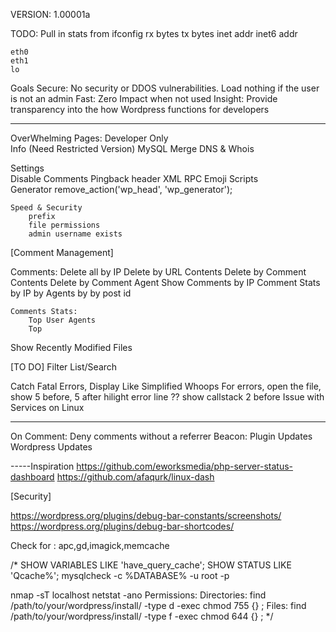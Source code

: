 VERSION: 1.00001a


TODO: Pull in stats from ifconfig
	rx bytes 
	tx bytes
	inet addr
	inet6 addr

	eth0
	eth1
	lo

Goals
	Secure:			No security or DDOS vulnerabilities. Load nothing if the user is not an admin
	Fast:			Zero Impact when not used
	Insight:		Provide transparency into the how Wordpress functions for developers

------------------------------------------------------------------------------	


OverWhelming Pages:	
	Developer Only	
		Info (Need Restricted Version)
		MySQL
		Merge DNS & Whois
	
Settings	
	Disable Comments
	Pingback header
	XML RPC
	Emoji Scripts				
	Generator					remove_action('wp_head', 'wp_generator');
	
	
	Speed & Security
		prefix
		file permissions
		admin username exists
		
[Comment Management]

Comments:
		Delete all by IP
		Delete by URL Contents
		Delete by Comment Contents
		Delete by Comment Agent	
	Show Comments by IP	
	Comment Stats
		by IP
		by Agents
		by
		by post id		
		
	Comments Stats:
		Top User Agents		
		Top


Show Recently Modified Files
	

[TO DO]
Filter List/Search

Catch Fatal Errors, Display Like Simplified Whoops
For errors, open the file, show 5 before, 5 after hilight error line
??	show callstack 2 before
Issue with Services on Linux

-----------------------------------------------
On Comment:	
	Deny comments without a referrer
Beacon:
	Plugin Updates
	Wordpress Updates	
	
-----Inspiration
https://github.com/eworksmedia/php-server-status-dashboard
https://github.com/afaqurk/linux-dash		

[Security]

https://wordpress.org/plugins/debug-bar-constants/screenshots/
https://wordpress.org/plugins/debug-bar-shortcodes/


Check for :		apc,gd,imagick,memcache
		
/*
SHOW VARIABLES LIKE 'have_query_cache';
SHOW STATUS LIKE 'Qcache%';
mysqlcheck -c %DATABASE% -u root -p

nmap -sT localhost
netstat -ano
Permissions: 
	Directories:		find /path/to/your/wordpress/install/ -type d -exec chmod 755 {} \;
	Files:				find /path/to/your/wordpress/install/ -type f -exec chmod 644 {} \;	
*/	
		
	